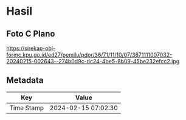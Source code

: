 # Hasil

## Foto C Plano

https://sirekap-obj-formc.kpu.go.id/ed27/pemilu/pdpr/36/71/11/10/07/3671111007032-20240215-002643--274b0d9c-dc24-4be5-8b09-45be232efcc2.jpg


## Metadata

| Key        | Value               |
| ---------- | ------------------- |
| Time Stamp | 2024-02-15 07:02:30 |



